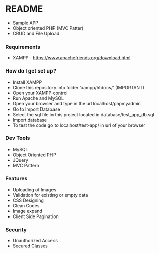 # README #


* Sample APP
* Object oriented PHP (MVC Patter)
* CRUD and File Upload

### Requirements ###

* XAMPP - https://www.apachefriends.org/download.html

### How do I get set up? ###

* Install XAMPP
* Clone this repository into folder 'xampp/htdocs/' (IMPORTANT)
* Open your XAMPP control
* Run Apache and MySQL
* Open your browser and type in the url localhost/phpmyadmin
* Go to Import Database
* Select the sql file in this project located in database/test_app_db.sql
* Import database
* To test the code go to localhost/test-app/ in url of your browser

### Dev Tools ###

* MySQL
* Object Oriented PHP
* JQuery
* MVC Pattern

### Features ###

* Uploading of Images
* Validation for existing or empty data
* CSS Designing
* Clean Codes
* Image expand
* Client Side Pagination

### Security ###

* Unauthorized Access
* Secured Classes